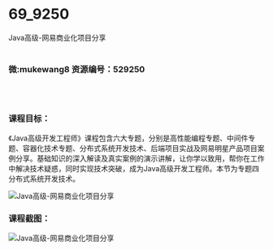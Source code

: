 # 69_9250
Java高级-网易商业化项目分享
<br/></br>
<h3>微:mukewang8 资源编号：529250</h3>
<br/></br>
<h3>课程目标：</h3>
<p>《<a title="查看与 Java 相关的文章" target="_blank">Java</a>高级开发工程师》课程包含六大专题，分别是高性能编程专题、中间件专题、容器化技术专题、分布式系统开发技术、后端项目实战及网易明星产品项目案例分享。基础知识的深入解读及真实案例的演示讲解，让你学以致用，帮你在工作中解决技术疑惑，同时实现技术突破，成为Java高级开发工程师。本节为专题四分布式系统开发技术。</p>
<p><img src="https://www.ko996.com/wp-content/uploads/img/2019/12/356-31-300x169.jpg" alt="Java高级-网易商业化项目分享"></p>
<h3>课程截图：</h3>
<p><img src="https://www.ko996.com/wp-content/uploads/img/2019/12/11111-33.jpg" alt="Java高级-网易商业化项目分享"></p>
<p>&nbsp;</p>
